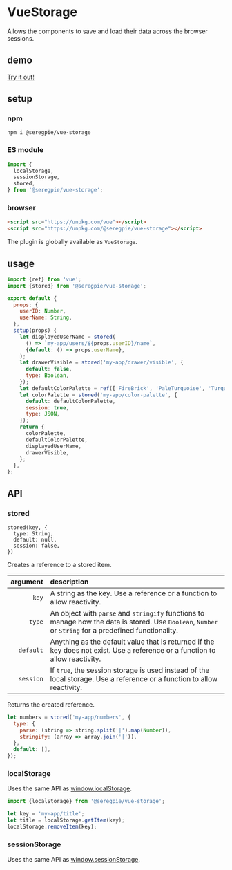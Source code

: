 # VueStorage

Allows the components to save and load their data across the browser sessions.

## demo

[Try it out!](https://seregpie.github.io/VueStorage/)

## setup

### npm

```shell
npm i @seregpie/vue-storage
```

### ES module

```javascript
import {
  localStorage,
  sessionStorage,
  stored,
} from '@seregpie/vue-storage';
```

### browser

```html
<script src="https://unpkg.com/vue"></script>
<script src="https://unpkg.com/@seregpie/vue-storage"></script>
```

The plugin is globally available as `VueStorage`.

## usage

```javascript
import {ref} from 'vue';
import {stored} from '@seregpie/vue-storage';

export default {
  props: {
    userID: Number,
    userName: String,
  },
  setup(props) {
    let displayedUserName = stored(
      () => `my-app/users/${props.userID}/name`,
      {default: () => props.userName},
    );
    let drawerVisible = stored('my-app/drawer/visible', {
      default: false,
      type: Boolean,
    });
    let defaultColorPalette = ref(['FireBrick', 'PaleTurquoise', 'Turquoise']);
    let colorPalette = stored('my-app/color-palette', {
      default: defaultColorPalette,
      session: true,
      type: JSON,
    });
    return {
      colorPalette,
      defaultColorPalette,
      displayedUserName,
      drawerVisible,
    };
  },
};
```

## API

### stored

```
stored(key, {
  type: String,
  default: null,
  session: false,
})
```

Creates a reference to a stored item.

| argument | description |
| ---: | :--- |
| `key` | A string as the key. Use a reference or a function to allow reactivity. |
| `type` | An object with `parse` and `stringify` functions to manage how the data is stored. Use `Boolean`, `Number` or `String` for a predefined functionality. |
| `default` | Anything as the default value that is returned if the key does not exist. Use a reference or a function to allow reactivity. |
| `session` | If `true`, the session storage is used instead of the local storage. Use a reference or a function to allow reactivity. |

Returns the created reference.

```javascript
let numbers = stored('my-app/numbers', {
  type: {
    parse: (string => string.split('|').map(Number)),
    stringify: (array => array.join('|')),
  },
  default: [],
});
```

### localStorage

Uses the same API as [window.localStorage](https://developer.mozilla.org/docs/Web/API/Window/localStorage).

```javascript
import {localStorage} from '@seregpie/vue-storage';

let key = 'my-app/title';
let title = localStorage.getItem(key);
localStorage.removeItem(key);
```

### sessionStorage

Uses the same API as [window.sessionStorage](https://developer.mozilla.org/docs/Web/API/Window/sessionStorage).
